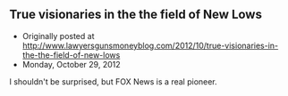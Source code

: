 ## True visionaries in the the field of New Lows

 * Originally posted at http://www.lawyersgunsmoneyblog.com/2012/10/true-visionaries-in-the-the-field-of-new-lows
 * Monday, October 29, 2012

I shouldn't be surprised, but FOX News is a real pioneer.